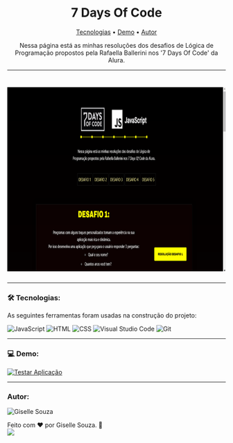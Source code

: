 <h1 align="center">7 Days Of Code</h1>

<p align="center">
 <a href="#-tecnologias">Tecnologias</a> •
 <a href="#-demo">Demo</a> •
 <a href="#autor">Autor</a>
</p>

<p align="center">Nessa página está as minhas resoluções dos desafios de Lógica de Programação propostos pela Rafaella Ballerini nos '7 Days Of Code' da Alura.</p>

---

<h1 align="center">
  <img alt="Gif com a demostração da página" title="Gif 7 Days Of Code" src="./Demo7daysOfCode.gif" height="425"/>
</h1>

---
 
### 🛠 Tecnologias:

As seguintes ferramentas foram usadas na construção do projeto:

![JavaScript](https://img.shields.io/badge/JavaScript-323330?style=flat&logo=javascript&logoColor=F7DF1E)
![HTML](https://img.shields.io/badge/HTML5-E34F26?style=flat&logo=html5&logoColor=white)
![CSS](https://img.shields.io/badge/CSS3-1572B6?style=flat&logo=css3&logoColor=white)
![Visual Studio Code](https://img.shields.io/badge/-Visual%20Studio%20Code-05122A?style=flat&logo=visual-studio-code&logoColor=007ACC)
![Git](https://img.shields.io/badge/-Git-05122A?style=flat&logo=git)

---

### 💻 Demo:

<a href="https://gisellesouzaa.github.io/CardapioCafeteria/" target="_blank"><img align="center" alt="Testar Aplicação" src="https://img.shields.io/badge/Clique_aqui_para_testar_a_página-6DB33F?style=flat&logoColor=white"></a>

---

### Autor:

<img alt="Giselle Souza" title="Giselle Souza" src="https://github.com/gisellesouzaa.png" height="100" width="100"/>

Feito com ❤️ por Giselle Souza. 👋
<br>
<a href="https://www.linkedin.com/in/giselle-de-souza-gabriel/" target="_blank"><img src="https://img.shields.io/badge/-LinkedIn-05122A?style=for-the-flat&logo=linkedin&logoColor=white" target="_blank"></a>